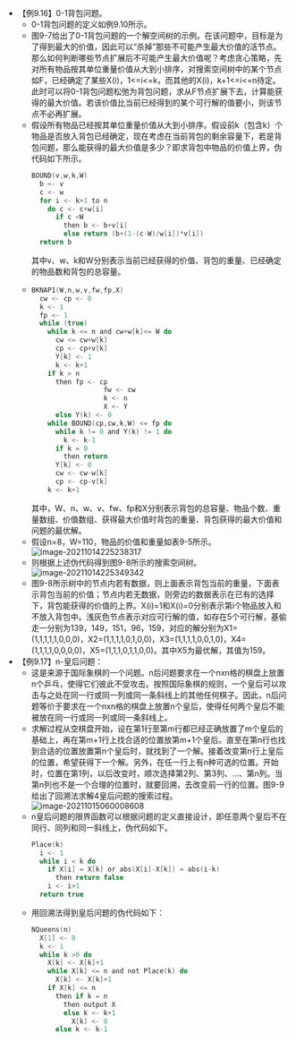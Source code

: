 - 【例9.16】0-1背包问题。
	- 0-1背包问题的定义如例9.10所示。
	- 图9-7给出了0-1背包问题的一个解空间树的示例。在该问题中，目标是为了得到最大的价值，因此可以“杀掉”那些不可能产生最大价值的活节点。那么如何判断哪些节点扩展后不可能产生最大价值呢？考虑贪心策略，先对所有物品按其单位重量价值从大到小排序，对搜索空间树中的某个节点如F，已经确定了某些X(i)，1<=i<=k，而其他的X(i)，k+1<=i<=n待定。此时可以将0-1背包问题松弛为背包问题，求从F节点扩展下去，计算能获得的最大价值。若该价值比当前已经得到的某个可行解的值要小，则该节点不必再扩展。
	- 假设所有物品已经按其单位重量价值从大到小排序。假设前k（包含k）个物品是否放入背包已经确定，现在考虑在当前背包的剩余容量下，若是背包问题，那么能获得的最大价值是多少？即求背包中物品的价值上界，伪代码如下所示。
	  ```c
	  BOUND(v,w,k,W)
	    b <- v
	    c <- w
	    for i <- k+1 to n
	      do c <- c+w[i]
	        if c <W
	          then b <- b+v[i]
	          else return (b+(1-(c-W)/w[i])*v[i])
	    return b
	  ```
	  其中v、w、k和W分别表示当前已经获得的价值、背包的重量、已经确定的物品数和背包的总容量。
	- ```c
	  BKNAP1(W,n,w,v,fw,fp,X)
	    cw <- cp <- 0
	    k <- 1
	    fp <- 1
	    while (true)
	      while k <= n and cw+w[k]<= W do
	        cw <= cw+w[k]
	        cp <- cp+v[k]
	        Y[k] <- 1
	        k <- k+1
	      if k > n
	        then fp <- cp
	        			fw <- cw
	        			k <- n
	        			X <- Y
	        else Y(k) <- 0
	      while BOUND(cp,cw,k,W) <= fp do
	        while k != 0 and Y(k) != 1 do
	          k <- k-1
	        if k = 0
	          then return
	        Y[k] <- 0
	        cw <- cw-w[k]
	        cp <- cp-v[k]
	      k <- k+1
	  ```
	  其中，W、n、w、v、fw、fp和X分别表示背包的总容量、物品个数、重量数组、价值数组、获得最大价值时背包的重量、背包获得的最大价值和问题的最优解。
	- 假设n=8，W=110，物品的价值和重量如表9-5所示。
	  ![image-20211014225238317](https://img.mhugh.net/typora/image-20211014225238317.png)
	- 则根据上述伪代码得到图9-8所示的搜索空间树。
	  ![image-20211014225349342](https://img.mhugh.net/typora/image-20211014225349342.png)
	- 图9-8所示树中的节点内若有数据，则上面表示背包当前的重量，下面表示背包当前的价值；节点内若无数据，则旁边的数据表示在已有的选择下，背包能获得的价值的上界。X(i)=1和X(i)=0分别表示第i个物品放入和不放入背包中。浅灰色节点表示对应可行解的值，如存在5个可行解，基偷走一分别为139，149，151，96，159，对应的解分别为X1=(1,1,1,1,1,0,0,0)，X2=(1,1,1,1,0,1,0,0)，X3=(1,1,1,1,0,0,1,0)，X4=(1,1,1,1,0,0,0,0)，X5=(1,1,1,0,1,1,0,0)。其中X5为最优解，其值为159。
- 【例9.17】n-皇后问题：
	- 这是来源于国际象棋的一个问题。n后问题要求在一个nxn格的棋盘上放置n个乒乓，使得它们彼此不受攻击。按照国际象棋的规则，一个皇后可以攻击与之处在同一行或同一列或同一条斜线上的其他任何棋子。因此，n后问题等价于要求在一个nxn格的棋盘上放置n个皇后，使得任何两个皇后不能被放在同一行或同一列或同一条斜线上。
	- 求解过程从空棋盘开始，设在第1行至第m行都已经正确放置了m个皇后的基础上，再在第m+1行上找合适的位置放第m+1个皇后。直至在第n行也找到合适的位置放置第n个皇后时，就找到了一个解。接着改变第n行上皇后的位置，希望获得下一个解。另外，在任一行上有n种可选的位置。开始时，位置在第1列，以后改变时，顺次选择第2列、第3列、…、第n列。当第n列也不是一个合理的位置时，就要回溯，去改变前一行的位置。图9-9给出了回溯法求解4皇后问题的搜索过程。
	  ![image-20211015060008608](https://img.mhugh.net/typora/image-20211015060008608.png)
	- n皇后问题的限界函数可以根据问题的定义直接设计，即任意两个皇后不在同行、同列和同一斜线上，伪代码如下。
	  ```c
	  Place(k)
	    i <- 1
	    while i < k do
	      if X[i] = X[k] or abs(X[i]-X[k]) = abs(i-k)
	        then return false
	      i <- i+1
	    return true
	  ```
	- 用回溯法得到皇后问题的伪代码如下：
	  ```c
	  NQueens(n)
	    X[1] <- 0
	    k <- 1
	    while k >0 do
	      X[k] <- X[k]+1
	      while X[k] <= n and not Place(k) do
	        X[k] <- X[k]+1
	      if X[k] <= n
	        then if k = n
	          then output X
	          else k <- k+1
	            X[k] <- 0
	        else k <- k-1
	  ```